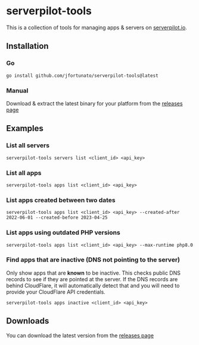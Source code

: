 # serverpilot-tools

This is a collection of tools for managing apps & servers on [serverpilot.io](https://serverpilot.io/).

## Installation

### Go

```shell
go install github.com/jfortunato/serverpilot-tools@latest
```

### Manual

Download & extract the latest binary for your platform from the [releases page](https://github.com/jfortunato/serverpilot-tools/releases/latest)

## Examples

### List all servers

```shell
serverpilot-tools servers list <client_id> <api_key>
```

### List all apps

```shell
serverpilot-tools apps list <client_id> <api_key>
```

### List apps created between two dates

```shell
serverpilot-tools apps list <client_id> <api_key> --created-after 2022-06-01 --created-before 2023-04-25
```

### List apps using outdated PHP versions

```shell
serverpilot-tools apps list <client_id> <api_key> --max-runtime php8.0
```

### Find apps that are inactive (DNS not pointing to the server)

Only show apps that are **known** to be inactive. This checks public DNS records to see if they are pointed at the server. If the DNS records are behind CloudFlare, it will automatically detect that and you will need to provide your CloudFlare API credentials.

```shell
serverpilot-tools apps inactive <client_id> <api_key>
```

## Downloads

You can download the latest version from the [releases page](https://github.com/jfortunato/serverpilot-tools/releases/latest)
